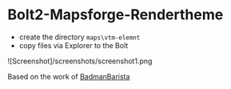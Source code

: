 # Bolt2-Mapsforge-Rendertheme

* create the directory `maps\vtm-elemnt`
* copy files via Explorer to the Bolt

![Screenshot]/screenshots/screenshot1.png

Based on the work of [BadmanBarista](https://gist.github.com/BadmanBarista/47c34b5e9dca3910bba89c4bcdeb58b6)
